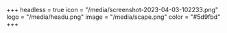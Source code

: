 +++
headless = true
icon = "/media/screenshot-2023-04-03-102233.png"
logo = "/media/headu.png"
image = "/media/scape.png"
color = "#5d9fbd"
+++
